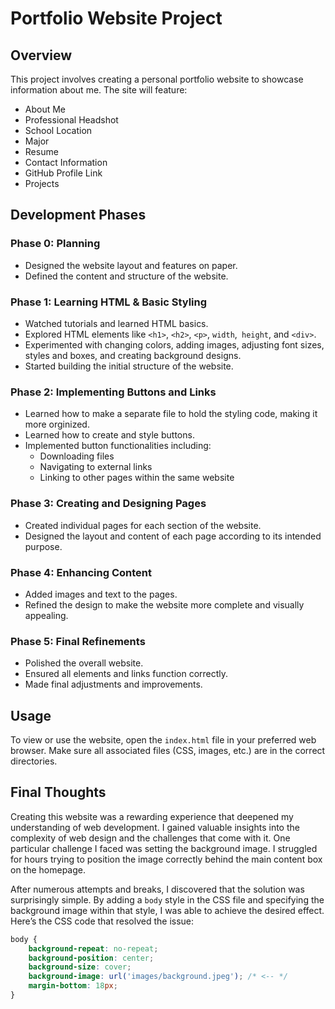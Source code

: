 # Portfolio Website Project

## Overview

This project involves creating a personal portfolio website to showcase information about me. The site will feature:

- About Me
- Professional Headshot
- School Location
- Major
- Resume
- Contact Information
- GitHub Profile Link
- Projects

## Development Phases

### Phase 0: Planning

- Designed the website layout and features on paper.
- Defined the content and structure of the website.

### Phase 1: Learning HTML & Basic Styling

- Watched tutorials and learned HTML basics.
- Explored HTML elements like `<h1>`, `<h2>`, `<p>`, `width`,` height`, and `<div>`.
- Experimented with changing colors, adding images, adjusting font sizes, styles and boxes, and creating background designs.
- Started building the initial structure of the website.

### Phase 2: Implementing Buttons and Links

- Learned how to make a separate file to hold the styling code, making it more orginized.
- Learned how to create and style buttons.
- Implemented button functionalities including:
  - Downloading files
  - Navigating to external links
  - Linking to other pages within the same website

### Phase 3: Creating and Designing Pages

- Created individual pages for each section of the website.
- Designed the layout and content of each page according to its intended purpose.

### Phase 4: Enhancing Content

- Added images and text to the pages.
- Refined the design to make the website more complete and visually appealing.

### Phase 5: Final Refinements

- Polished the overall website.
- Ensured all elements and links function correctly.
- Made final adjustments and improvements.

## Usage

To view or use the website, open the `index.html` file in your preferred web browser. Make sure all associated files (CSS, images, etc.) are in the correct directories.

## Final Thoughts

Creating this website was a rewarding experience that deepened my understanding of web development. I gained valuable insights into the complexity of web design and the challenges that come with it. One particular challenge I faced was setting the background image. I struggled for hours trying to position the image correctly behind the main content box on the homepage.

After numerous attempts and breaks, I discovered that the solution was surprisingly simple. By adding a `body` style in the CSS file and specifying the background image within that style, I was able to achieve the desired effect. Here’s the CSS code that resolved the issue:

```css
body {
    background-repeat: no-repeat;
    background-position: center;
    background-size: cover;
    background-image: url('images/background.jpeg'); /* <-- */
    margin-bottom: 18px;
}


